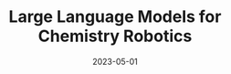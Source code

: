 ---
title: "Large Language Models for Chemistry Robotics"
collection: publications
excerpt: ''
date: 2023-05-01
venue: 'Autonomous Robots (2023)'
paperurl: 'https://arxiv.org/abs/2212.09672'
imgurl: 'clairify.jpg'
show: true
authors:
  - name: Naruki Yoshikawa
    link: 
  - name: Marta Skreta
    link:
  - name: Kourosh Darvish
    link:
  - name: Sebastian Arellano-Rubach
    link:
  - name: Zhi Ji
    link:
  - name: Lasse Bjørn Kristensen
    link:
  - name: Andrew Zou Li
    link:
  - name: Yuchi Zhao
    link:
  - name: Haoping Xu
    link:
  - name: Artur Kuramshin
    link:
    me: true
  - name: Alán Aspuru-Guzik
    link:
  - name: Animesh Garg
    link:
  - name: Florian Shkurti
    link:
links:
  - name: paper
    link: https://akuramshin.github.io/files/AutonomousRobots_CLAIR.pdf
  - name: project page
    link: https://ac-rad.github.io/clairify/
---